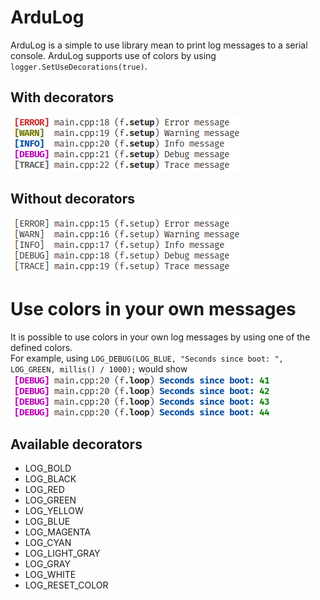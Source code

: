 # ArduLog
ArduLog is a simple to use library mean to print log messages to a serial console.
ArduLog supports use of colors by using `logger.SetUseDecorations(true)`.

## With decorators
![with decorators](images/with_decorators.png)

## Without decorators
![with decorators](images/without_decorators.png)

# Use colors in your own messages
It is possible to use colors in your own log messages by using one of the defined colors.  
For example, using `LOG_DEBUG(LOG_BLUE, "Seconds since boot: ", LOG_GREEN, millis() / 1000);` would show
![advanced with colors](images/advanced_with_colors.png)

## Available decorators
* LOG_BOLD
* LOG_BLACK
* LOG_RED
* LOG_GREEN
* LOG_YELLOW
* LOG_BLUE
* LOG_MAGENTA
* LOG_CYAN
* LOG_LIGHT_GRAY
* LOG_GRAY
* LOG_WHITE
* LOG_RESET_COLOR
